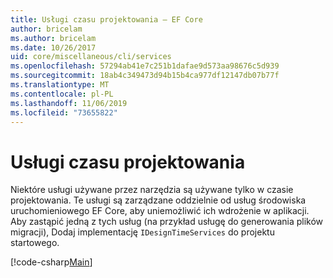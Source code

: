 ```yaml
---
title: Usługi czasu projektowania — EF Core
author: bricelam
ms.author: bricelam
ms.date: 10/26/2017
uid: core/miscellaneous/cli/services
ms.openlocfilehash: 57294ab41e7c251b1dafae9d573aa98676c5d939
ms.sourcegitcommit: 18ab4c349473d94b15b4ca977df12147db07b77f
ms.translationtype: MT
ms.contentlocale: pl-PL
ms.lasthandoff: 11/06/2019
ms.locfileid: "73655822"
---
```

# <a name="design-time-services"></a>Usługi czasu projektowania

Niektóre usługi używane przez narzędzia są używane tylko w czasie projektowania. Te usługi są zarządzane oddzielnie od usług środowiska uruchomieniowego EF Core, aby uniemożliwić ich wdrożenie w aplikacji. Aby zastąpić jedną z tych usług (na przykład usługę do generowania plików migracji), Dodaj implementację `IDesignTimeServices` do projektu startowego.

[!code-csharp[Main](../../../../samples/core/Miscellaneous/CommandLine/DesignTimeServices.cs)]

